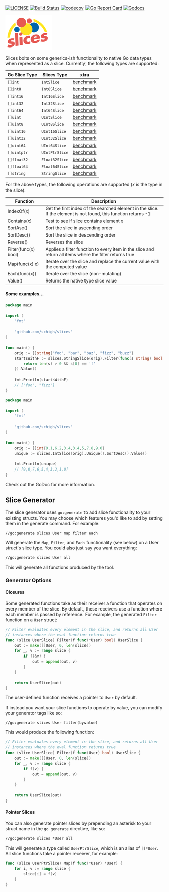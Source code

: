 [![LICENSE](https://img.shields.io/badge/license-MIT-orange.svg)](LICENSE)
[![Build Status](https://travis-ci.org/schigh/slices.svg?branch=master)](https://travis-ci.org/schigh/slices)
[![codecov](https://codecov.io/gh/schigh/slices/branch/master/graph/badge.svg?token=hhqA1l88kx)](https://codecov.io/gh/schigh/slices)
[![Go Report Card](https://goreportcard.com/badge/github.com/schigh/slices)](https://goreportcard.com/report/github.com/schigh/slices)
[![Godocs](https://img.shields.io/badge/golang-documentation-blue.svg)](https://godoc.org/github.com/schigh/slices)

![slices](slices_small.png)

Slices bolts on some generics-ish functionality to native Go data types when represented as a slice.  Currently, the following types are supported:

| Go Slice Type | Slices Type    | xtra |
| ------------- | -------------- | ---- |
| `[]int`       | `IntSlice`     | [benchmark](/benchmarks/int_slice.txt)     |
| `[]int8`      | `Int8Slice`    | [benchmark](/benchmarks/int8_slice.txt)     |
| `[]int16`     | `Int16Slice`   | [benchmark](/benchmarks/int16_slice.txt)     |
| `[]int32`     | `Int32Slice`   | [benchmark](/benchmarks/int32_slice.txt)     |
| `[]int64`     | `Int64Slice`   | [benchmark](/benchmarks/int64_slice.txt)     |
| `[]uint`      | `UIntSlice`    | [benchmark](/benchmarks/uint_slice.txt)     |
| `[]uint8`     | `UInt8Slice`   | [benchmark](/benchmarks/uint8_slice.txt)     |
| `[]uint16`    | `UInt16Slice`  | [benchmark](/benchmarks/uint16_slice.txt)     |
| `[]uint32`    | `UInt32Slice`  | [benchmark](/benchmarks/uint32_slice.txt)     |
| `[]uint64`    | `UInt64Slice`  | [benchmark](/benchmarks/uint64_slice.txt)     |
| `[]uintptr`   | `UIntPtrSlice` | [benchmark](/benchmarks/intptr_slice.txt)     |
| `[]float32`   | `Float32Slice` | [benchmark](/benchmarks/float32_slice.txt)     |
| `[]float64`   | `Float64Slice` | [benchmark](/benchmarks/float64_slice.txt)     |
| `[]string`    | `StringSlice`  | [benchmark](/benchmarks/string_slice.txt)     |

For the above types, the following operations are supported (_x_ is the type in the slice):

| Function               | Description                                                  |
| ---------------------- | ------------------------------------------------------------ |
| IndexOf(_x_)           | Get the first index of the searched element in the slice.  If the element is not found, this function returns -1 |
| Contains(_x_)          | Test to see if slice contains element _x_                    |
| SortAsc()              | Sort the slice in ascending order                            |
| SortDesc()             | Sort the slice in descending order                           |
| Reverse()              | Reverses the slice                                           |
| Filter(func(_x_) bool) | Applies a filter function to every item in the slice and return all items where the filter returns true |
| Map(func(x) x)	| Iterate over the slice and replace the current value with the computed value |
| Each(func(x))  | Iterate over the slice (non-mutating) |
| Value() | Returns the native type slice value |

#### Some examples...
```go
package main

import (
	"fmt"
	
	"github.com/schigh/slices"
)

func main() {
	orig := []string{"foo", "bar", "baz", "fizz", "buzz"}
	startsWithF := slices.StringSlice(orig).Filter(func(s string) bool {
		return len(s) > 0 && s[0] == 'f'
	}).Value()
	
	fmt.Println(startsWithF)
	// ["foo", "fizz"]
}
```
```go
package main

import (
	"fmt"
	
	"github.com/schigh/slices"
)

func main() {
	orig := []int{9,1,6,2,3,4,3,4,5,7,8,9,0}
	unique := slices.IntSlice(orig).Unique().SortDesc().Value()
	
	fmt.Println(unique)
	// [9,8,7,6,5,4,3,2,1,0]
}
```

Check out the GoDoc for more information.

## Slice Generator

The slice generator uses `go:generate` to add slice functionality to your existing structs. You may choose which features you'd like to add by setting them in the generate command.  For example:

```
//go:generate slices User map filter each
```

Will generate the `Map`, `Filter`, and `Each` functionality (see below) on a User struct's slice type.  You could also just say you want everything:

```
//go:generate slices User all
```

This will generate all functions produced by the tool.

### Generator Options

#### Closures
Some generated functions take as their receiver a function that operates on every member of the slice.  By default, these receivers use a function where each member is passed by reference.  For example, the generated `Filter` function on a `User` struct:

```go
// Filter evaluates every element in the slice, and returns all User 
// instances where the eval function returns true
func (slice UserSlice) Filter(f func(*User) bool) UserSlice {
	out := make([]User, 0, len(slice))
	for _, v := range slice {
		if f(&v) {
			out = append(out, v)
		}
	}

	return UserSlice(out)
}
```

The user-defined function receives a pointer to `User` by default.

If instead you want your slice functions to operate by value, you can modify your generator tags like so:

```
//go:generate slices User filter(byvalue)
```

This would produce the following function:

```go
// Filter evaluates every element in the slice, and returns all User 
// instances where the eval function returns true
func (slice UserSlice) Filter(f func(User) bool) UserSlice {
	out := make([]User, 0, len(slice))
	for _, v := range slice {
		if f(v) {
			out = append(out, v)
		}
	}

	return UserSlice(out)
}
```

#### Pointer Slices
You can also generate pointer slices by prepending an asterisk to your struct name in the `go generate` directive, like so:

```
//go:generate slices *User all
```

This will generate a type called `UserPtrSlice`, which is an alias of `[]*User`.  All slice functions take a pointer receiver, for example:

```go
func (slice UserPtrSlice) Map(f func(*User) *User) {
	for i, v := range slice {
		slice[i] = f(v)
	}
}
```

